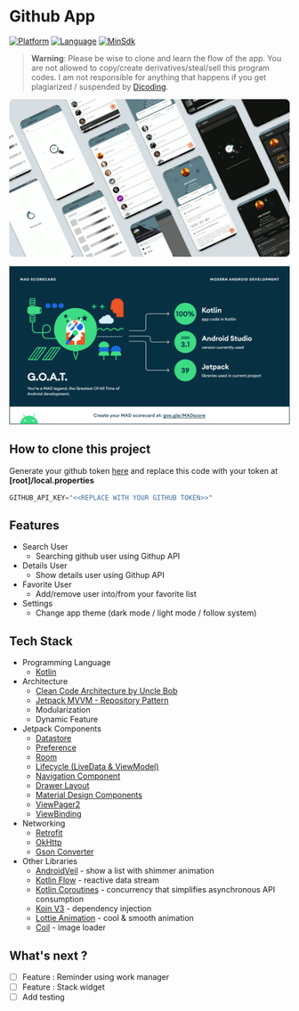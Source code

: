# Github App

[![Platform](https://img.shields.io/badge/platform-Android-green)](https://github.com/dharmayudistira/github-app/blob/master/app/build.gradle)
[![Language](https://img.shields.io/badge/language-Kotlin-blue)](https://github.com/dharmayudistira/github-app/blob/master/app/build.gradle)
[![MinSdk](https://img.shields.io/badge/minsdk-21-red)](https://github.com/dharmayudistira/github-app/blob/master/app/build.gradle)

> <b>Warning</b>:  Please be wise to clone and learn the flow of the app. You are not allowed to copy/create derivatives/steal/sell this program codes. I am not responsible for anything that happens if you get plagiarized / suspended by [Dicoding](https://www.dicoding.com).

<p align="center">
    <img src="assets_readme/img_overview_app.png"/>
</p>

<p align="center">
    <img src="assets_readme/img_mad_score.png"/>
</p>

## How to clone this project
Generate your github token [here](https://github.com/settings/tokens) and replace this code with your token at **[root]/local.properties**
```kotlin
GITHUB_API_KEY="<<REPLACE WITH YOUR GITHUB TOKEN>>"
```

## Features
- Search User
  - Searching github user using Githup API
- Details User
  - Show details user using Githup API
- Favorite User
  - Add/remove user into/from your favorite list
- Settings
  - Change app theme (dark mode / light mode / follow system)

## Tech Stack
- Programming Language
  - [Kotlin](https://kotlinlang.org/)
- Architecture
  - [Clean Code Architecture by Uncle Bob](http://cleancoder.com/products)
  - [Jetpack MVVM - Repository Pattern](https://developer.android.com/jetpack/guide)
  - Modularization
  - Dynamic Feature
- Jetpack Components
  - [Datastore ](https://developer.android.com/jetpack/androidx/releases/datastore)
  - [Preference](https://developer.android.com/jetpack/androidx/releases/preference)
  - [Room](https://developer.android.com/jetpack/androidx/releases/room)
  - [Lifecycle (LiveData & ViewModel)](https://developer.android.com/jetpack/androidx/releases/lifecycle)
  - [Navigation Component](https://developer.android.com/jetpack/androidx/releases/navigation)
  - [Drawer Layout](https://developer.android.com/jetpack/androidx/releases/drawerlayout)
  - [Material Design Components](https://material.io/develop/android)
  - [ViewPager2](https://developer.android.com/jetpack/androidx/releases/viewpager2)
  - [ViewBinding](https://developer.android.com/topic/libraries/view-binding)
- Networking
  - [Retrofit](https://square.github.io/retrofit/)
  - [OkHttp](http://square.github.io/okhttp/)
  - [Gson Converter](https://github.com/google/gson)
- Other Libraries
  - [AndroidVeil](https://github.com/skydoves/AndroidVeil) - show a list with shimmer animation
  - [Kotlin Flow](https://developer.android.com/kotlin/flow) - reactive data stream
  - [Kotlin Coroutines](https://developer.android.com/kotlin/coroutines) - concurrency that simplifies asynchronous API consumption
  - [Koin V3](https://insert-koin.io/docs/setup/v3) - dependency injection
  - [Lottie Animation](https://github.com/airbnb/lottie-android) - cool & smooth animation 
  - [Coil](https://coil-kt.github.io/coil/) - image loader 

## What's next ?
- [ ] Feature : Reminder using work manager
- [ ] Feature : Stack widget
- [ ] Add testing